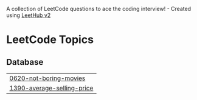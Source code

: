 A collection of LeetCode questions to ace the coding interview! - Created using [LeetHub v2](https://github.com/arunbhardwaj/LeetHub-2.0)
<!---LeetCode Topics Start-->
# LeetCode Topics
## Database
|  |
| ------- |
| [0620-not-boring-movies](https://github.com/abdelrhmanmousa/LeetCode/tree/master/0620-not-boring-movies) |
| [1390-average-selling-price](https://github.com/abdelrhmanmousa/LeetCode/tree/master/1390-average-selling-price) |
<!---LeetCode Topics End-->